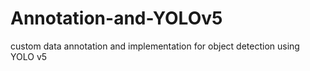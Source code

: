 # Annotation-and-YOLOv5
custom data annotation and implementation for object detection using YOLO v5
